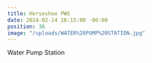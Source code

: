 ```yaml
---
title: Horseshoe PWS
date: 2024-02-14 16:15:00 -06:00
position: 36
image: "/uploads/WATER%20PUMP%20STATION.jpg"
---
```


Water Pump Station